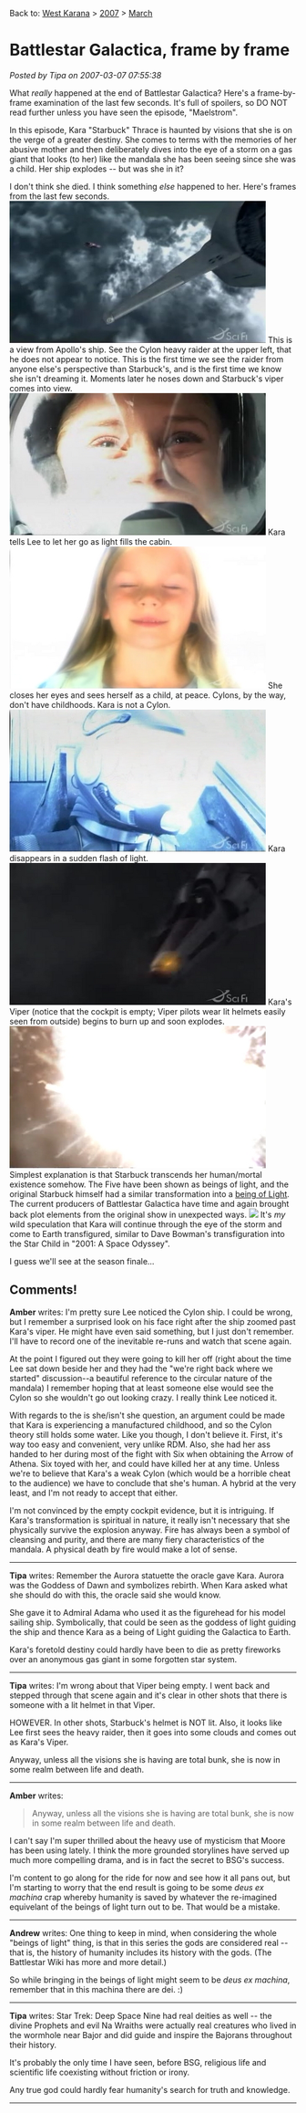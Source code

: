 Back to: [West Karana](/posts/westkarana.md) > [2007](/posts/2007/westkarana.md) > [March](./westkarana.md)
# Battlestar Galactica, frame by frame

*Posted by Tipa on 2007-03-07 07:55:38*

What *really* happened at the end of Battlestar Galactica? Here's a frame-by-frame examination of the last few seconds. It's full of spoilers, so DO NOT read further unless you have seen the episode, "Maelstrom".

In this episode, Kara "Starbuck" Thrace is haunted by visions that she is on the verge of a greater destiny. She comes to terms with the memories of her abusive mother and then deliberately dives into the eye of a storm on a gas giant that looks (to her) like the mandala she has been seeing since she was a child. Her ship explodes -- but was she in it?

I don't think she died. I think something *else* happened to her. Here's frames from the last few seconds.
![bg1.jpg](../../../uploads/2007/03/bg1.jpg)
This is a view from Apollo's ship. See the Cylon heavy raider at the upper left, that he does not appear to notice. This is the first time we see the raider from anyone else's perspective than Starbuck's, and is the first time we know she isn't dreaming it. Moments later he noses down and Starbuck's viper comes into view.
![bg2.jpg](../../../uploads/2007/03/bg2.jpg)
Kara tells Lee to let her go as light fills the cabin.
![bg3.jpg](../../../uploads/2007/03/bg3.jpg)
She closes her eyes and sees herself as a child, at peace. Cylons, by the way, don't have childhoods. Kara is not a Cylon.
![bg4.jpg](../../../uploads/2007/03/bg4.jpg)
Kara disappears in a sudden flash of light.
![bg5.jpg](../../../uploads/2007/03/bg5.jpg)
Kara's Viper (notice that the cockpit is empty; Viper pilots wear lit helmets easily seen from outside) begins to burn up and soon explodes.
![bg6.jpg](../../../uploads/2007/03/bg6.jpg)
Simplest explanation is that Starbuck transcends her human/mortal existence somehow. The Five have been shown as beings of light, and the original Starbuck himself had a similar transformation into a [being of Light](http://en.wikipedia.org/wiki/Ship_of_Lights). The current producers of Battlestar Galactica have time and again brought back plot elements from the original show in unexpected ways.
![](http://upload.wikimedia.org/wikipedia/en/thumb/0/09/2001child2.JPG/350px-2001child2.JPG)
It's *my* wild speculation that Kara will continue through the eye of the storm and come to Earth transfigured, similar to Dave Bowman's transfiguration into the Star Child in "2001: A Space Odyssey".

I guess we'll see at the season finale...
## Comments!

**Amber** writes: I'm pretty sure Lee noticed the Cylon ship. I could be wrong, but I remember a surprised look on his face right after the ship zoomed past Kara's viper. He might have even said something, but I just don't remember. I'll have to record one of the inevitable re-runs and watch that scene again.

At the point I figured out they were going to kill her off (right about the time Lee sat down beside her and they had the "we're right back where we started" discussion--a beautiful reference to the circular nature of the mandala) I remember hoping that at least someone else would see the Cylon so she wouldn't go out looking crazy. I really think Lee noticed it.

With regards to the is she/isn't she question, an argument could be made that Kara is experiencing a manufactured childhood, and so the Cylon theory still holds some water. Like you though, I don't believe it. First, it's way too easy and convenient, very unlike RDM. Also, she had her ass handed to her during most of the fight with Six when obtaining the Arrow of Athena. Six toyed with her, and could have killed her at any time. Unless we're to believe that Kara's a weak Cylon (which would be a horrible cheat to the audience) we have to conclude that she's human. A hybrid at the very least, and I'm not ready to accept that either.

I'm not convinced by the empty cockpit evidence, but it is intriguing. If Kara's transformation is spiritual in nature, it really isn't necessary that she physically survive the explosion anyway. Fire has always been a symbol of cleansing and purity, and there are many fiery characteristics of the mandala. A physical death by fire would make a lot of sense.

---

**Tipa** writes: Remember the Aurora statuette the oracle gave Kara. Aurora was the Goddess of Dawn and symbolizes rebirth. When Kara asked what she should do with this, the oracle said she would know.

She gave it to Admiral Adama who used it as the figurehead for his model sailing ship. Symbolically, that could be seen as the goddess of light guiding the ship and thence Kara as a being of Light guiding the Galactica to Earth.

Kara's foretold destiny could hardly have been to die as pretty fireworks over an anonymous gas giant in some forgotten star system.

---

**Tipa** writes: I'm wrong about that Viper being empty. I went back and stepped through that scene again and it's clear in other shots that there is someone with a lit helmet in that Viper.

HOWEVER. In other shots, Starbuck's helmet is NOT lit. Also, it looks like Lee first sees the heavy raider, then it goes into some clouds and comes out as Kara's Viper.

Anyway, unless all the visions she is having are total bunk, she is now in some realm between life and death.

---

**Amber** writes: 
> Anyway, unless all the visions she is having are total bunk, she is now in some realm between life and death.



I can't say I'm super thrilled about the heavy use of mysticism that Moore has been using lately. I think the more grounded storylines have served up much more compelling drama, and is in fact the secret to BSG's success.

I'm content to go along for the ride for now and see how it all pans out, but I'm starting to worry that the end result is going to be some *deus ex machina* crap whereby humanity is saved by whatever the re-imagined equivelant of the beings of light turn out to be. That would be a mistake.

---

**Andrew** writes: One thing to keep in mind, when considering the whole "beings of light" thing, is that in this series the gods are considered real -- that is, the history of humanity includes its history with the gods. (The Battlestar Wiki has more and more detail.)

So while bringing in the beings of light might seem to be *deus ex machina*, remember that in this machina there are dei. :)

---

**Tipa** writes: Star Trek: Deep Space Nine had real deities as well -- the divine Prophets and evil Na Wraiths were actually real creatures who lived in the wormhole near Bajor and did guide and inspire the Bajorans throughout their history.

It's probably the only time I have seen, before BSG, religious life and scientific life coexisting without friction or irony.

Any true god could hardly fear humanity's search for truth and knowledge.

---

